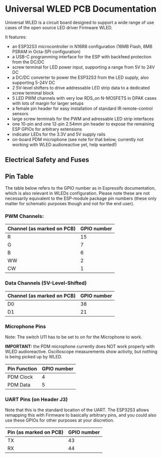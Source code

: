# Universal WLED PCB Documentation

Universal WLED is a circuit board designed to support a wide range of use cases of the open source LED driver Firmware WLED.

It features:
- an ESP32S3 microcontroller in N16R8 configuration (16MB Flash, 8MB PSRAM in Octa-SPI configuration)
- a USB-C programming interface for the ESP with backfeed protection from the DC/DC
- screw terminal for LED power input, supporting a range from 5V to 24V DC
- a DC/DC converter to power the ESP32S3 from the LED supply, also supporting 5-24V DC
- 2 5V-level shifters to drive addressable LED strip data to a dedicated screw terminal block
- 5 LED PWM channels with very low RDS_on N-MOSFETS in DPAK cases with lots of margin for larger setups
- a female pin header for easy installation of standard IR remote-control sensors
- large screw terminals for the PWM and adressable LED strip interfaces
- one 10-pin and one 12-pin 2.54mm pin header to expose the remaining ESP GPIOs for arbitrary extensions
- indicator LEDs for the 3.3V and 5V supply rails
- on-board PDM microphone (see note for that below, currently not working with WLED audioreactive yet, help wanted!)

## Electrical Safety and Fuses


## Pin Table

The table below refers to the GPIO number as in Espressifs documentation, which is also relevant in WLEDs configuration.
Please note these are not necessarily equivalent to the ESP-module package pin numbers (these only matter for schematic purposes though and not for the end user).

### PWM Channels:

|Channel (as marked on PCB)|GPIO number|
|---|---|
|R|15|
|G|7|
|B|6|
|WW|2|
|CW|1|

### Data Channels (5V-Level-Shifted)

|Channel (as marked on PCB)|GPIO number|
|---|---|
|D0|38|
|D1|21|

### Microphone Pins

Note: The switch U11 has to be set to on for the Microphone to work.

**IMPORTANT:** the PDM microphone currently does NOT work properly with WLED audioreactive. Oscilloscope measurements show activity, but nothing is being picked up by WLED. 

|Pin Function|GPIO number|
|---|---|
|PDM Clock|4|
|PDM Data|5|

### UART Pins (on Header J3)

Note that this is the standard location of the UART. 
The ESP32S3 allows remapping this with Firmware to basically arbitrary pins, and you could also use these GPIOs for other purposes at your discretion.

|Pin (as marked on PCB)|GPIO number|
|---|---|
|TX|43|
|RX|44|